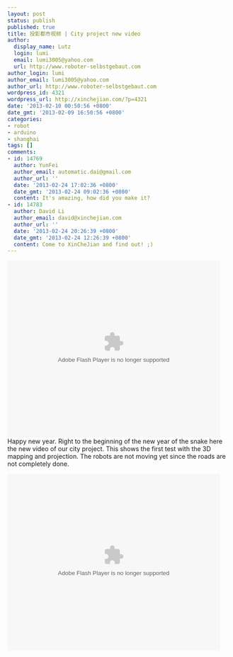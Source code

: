 ```yaml
---
layout: post
status: publish
published: true
title: 投影都市视频 | City project new video
author:
  display_name: Lutz
  login: lumi
  email: lumi3005@yahoo.com
  url: http://www.roboter-selbstgebaut.com
author_login: lumi
author_email: lumi3005@yahoo.com
author_url: http://www.roboter-selbstgebaut.com
wordpress_id: 4321
wordpress_url: http://xinchejian.com/?p=4321
date: '2013-02-10 00:50:56 +0800'
date_gmt: '2013-02-09 16:50:56 +0800'
categories:
- robot
- arduino
- shanghai
tags: []
comments:
- id: 14769
  author: YunFei
  author_email: automatic.dai@gmail.com
  author_url: ''
  date: '2013-02-24 17:02:36 +0800'
  date_gmt: '2013-02-24 09:02:36 +0800'
  content: It's amazing, how did you make it?
- id: 14783
  author: David Li
  author_email: david@xinchejian.com
  author_url: ''
  date: '2013-02-24 20:26:39 +0800'
  date_gmt: '2013-02-24 12:26:39 +0800'
  content: Come to XinCheJian and find out! ;)
---
```

<p><!--:zh--><embed src="http://player.youku.com/player.php/sid/XNTEyOTgyNTA0/v.swf" allowFullScreen="true" quality="high" width="480" height="400" align="middle" allowScriptAccess="always" type="application/x-shockwave-flash"></embed><!--:--><!--:en-->Happy new year. Right to the beginning of the new year of the snake here the new video of our city project. This shows the first test with the 3D mapping and projection. The robots are not moving yet since the roads are not completely done.</p>
<p><embed src="http://player.youku.com/player.php/sid/XNTEyOTgyNTA0/v.swf" allowFullScreen="true" quality="high" width="480" height="400" align="middle" allowScriptAccess="always" type="application/x-shockwave-flash"></embed><!--:--></p>
